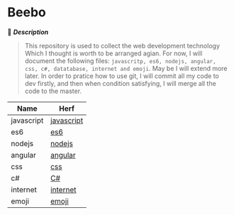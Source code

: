 # Beebo

:mushroom: ***Description***

> This repository is used to collect the web development technology Which I thought is worth to be arranged agian. For now, I will document the following files: `javascritp, es6, nodejs, angular, css, c#, datatabase, internet and emoji`. May be I will extend more later. In order to pratice how to use git, I will commit all my code to dev firstly, and then when condition satisfying, I will merge all the code to the master.

<!-- 1. [JavaScript](javascript/README.md)

2. [ES6](es6/README.md)

3. [Nodejs](nodejs/README.md)

4. [Angular](angular/README.md)

5. [CSS](css/README.md)

6. [C#](C%23/README.md)

7. [Internet](internet/README.md)

8. [Emoji](emoji/README.md) -->

| Name | Herf |
| --- | --- |
|javascript | [javascript](javascript/README.md)|
| es6 | [es6](es6/README.md) |
| nodejs | [nodejs](nodejs/README.md) |
| angular| [angular](angular/README.md) |
| css | [css](css/README.md) |
| c# | [C#](c%23/README.md) |
| internet | [internet](internet/README.md) |
| emoji | [emoji](emoji/README.md) |